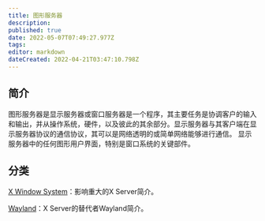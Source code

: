 ```yaml
---
title: 图形服务器
description: 
published: true
date: 2022-05-07T07:49:27.977Z
tags: 
editor: markdown
dateCreated: 2022-04-21T03:47:10.798Z
---
```


## 简介

图形服务器是显示服务器或窗口服务器是一个程序，其主要任务是协调客户的输入和输出，并从操作系统，硬件，以及彼此的其余部分。显示服务器与其客户端在显示服务器协议的通信协议，其可以是网络透明的或简单网络能够进行通信。
显示服务器中的任何图形用户界面，特别是窗口系统的关键部件。

## 分类

[X Window System](https://wiki.deepin.org/index.php?title=X_Window_System)：影响重大的X Server简介。

[Wayland](https://wiki.deepin.org/index.php?title=Wayland)：X Server的替代者Wayland简介。
